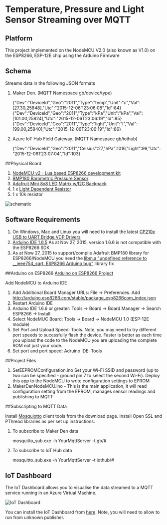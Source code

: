 # Temperature, Pressure and Light Sensor Streaming over MQTT

## Platform

This project implemented on the NodeMCU V2.0 (also known as V1.0) on the ESP8266, ESP-12E chip using the Arduino Firmware

## Schema

Streams data in the following JSON formats

1. Maker Den. (MQTT Namespace gb/device/type)

    {"Dev":"DeviceId","Geo":"2011","Type":"temp","Unit":"c","Val":[27.30,25848],"Utc":"2015-12-06T23:06:08","Id":84}
    {"Dev":"DeviceId","Geo":"2011","Type":"kPa","Unit":"kPa","Val":[101.00,25824],"Utc":"2015-12-06T23:06:19","Id":85}
    {"Dev":"DeviceId","Geo":"2011","Type":"light","Unit":"l","Val":[99.00,25840],"Utc":"2015-12-06T23:06:19","Id":86}
    
2. Azure IoT Hub Field Gateway. (MQTT Namespace gb/iothub)

    {"Dev":"DeviceId","Geo":"2011","Celsius":27,"hPa":1016,"Light":99,"Utc":"2015-12-06T23:07:04","Id":103}

##Physical Board

1. [NodeMCU v2 - Lua based ESP8266 development kit](http://tronixlabs.com/wireless/esp8266/nodemcu-v2-lua-based-esp8266-development-kit)
2. [BMP180 Barometric Pressure Sensor](http://tronixlabs.com/sensors/altitude/bmp180-barometric-pressure-sensor-board/)
3. [Adafruit Mini 8x8 LED Matrix w/I2C Backpack](http://tronixlabs.com/display/led/matrix/adafruit-mini-8x8-led-matrix-w-i2c-backpack-red-australia/)
4. 1 x [Light Dependent Resistor](http://tronixlabs.com/sensors/light/ldr/light-dependent-resistor/)
5. 1 x 10k resistor

![schematic](https://github.com/MakerDen/Maker-Den-Arduino-and-NodeMCU-ESP8266/blob/master/MakerDenNodeMCU/Fritzing/NodeMCU%20MQTT%20Board_bb.jpg)

    
## Software Requirements

1. On Windows, Mac and Linux you will need to install the latest [CP210x USB to UART Bridge VCP Drivers](https://www.silabs.com/products/mcu/Pages/USBtoUARTBridgeVCPDrivers.aspx)
2. [Arduino IDE 1.6.5](https://www.arduino.cc/en/Main/Software) As at Nov 27, 2015, version 1.6.6 is not compatible with the ESP8266 SDK
3. As at Now 27, 2015 to support/compile Adafruit BMP180 library for ESP8266/NodeMCU you need the [libm.a "undefined reference to __ieee754_sqrt. ESP8266 Arduino bug"](http://never-enough-time.com/2015/10/13/undefined-reference-to-__ieee754_sqrt-esp8266-arduino-bug/) library fix

##Arduino on ESP8266
[Arduino on ESP8266 Project](https://github.com/esp8266/Arduino)

Add NodeMCU to Arduino IDE

1. Add Additional Board Manager URLs: File -> Preferences.  Add http://arduino.esp8266.com/stable/package_esp8266com_index.json 
2. Restart Arduino IDE
3. Arduino IDE 1.6.6 or greater: Tools -> Board -> Board Manager -> Search ESP8266 -> Install
4. Select NodeMUC Board: Tools -> Board -> NodeMCU 1.0 (ESP-12E module)
5. Set Port and Upload Speed: Tools.  Note, you may need to try different port speeds to sucessfully flash the device. Faster is better as each time you upload the code to the NodeMCU you are uploading the complete ROM not just your code.
6. Set port and port speed: Adruino IDE: Tools


##Project Files

1. SetEEPROMConfiguration.ino Set your Wi-Fi SSID and password (up to two can be specified - ground pin 7 to select the second Wi-Fi).  Deploy this app to the NodeMCU to write configuration settings to EPROM
7. MakerDenNodeMCU.ino - This is the main application, it will read configuration setting from the EPROM, manages sensor readings and publishing to MQTT

##Subscripting to MQTT Data

Install [Mosquiotto](www.mosquitto.org) client tools from the download page.  Install Open SSL and PThread libraries as per set up instructions.

1. To subscribe to Maker Den data

    mosquitto_sub.exe -h YourMqttServer -t gb/# 
    
2. To subscribe to IoT Hub data

    mosquitto_sub.exe -h YourMqttServer -t iothub/#



## IoT Dashboard
The IoT Dashboard allows you to visualise the data streamed to a MQTT service running in an Azure Virtual Machine. 

![IoT Dashboard](https://github.com/MakerDen/IoT-Maker-Den-NETMF/blob/master/MakerDen/Lab%20Code/IoTDashboard.JPG)

You can install the IoT Dashboard from [here](http://iotmakerdendashboard.azurewebsites.net/install/publish.htm).  Note, you will need to allow to run from unknown publisher.
